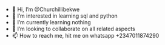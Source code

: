 - 👋 Hi, I’m @Churchillibekwe
- 👀 I’m interested in learning sql and python
- 🌱 I’m currently learning nothing
- 💞️ I’m looking to collaborate on all related aspects
- 📫 How to reach me, hit me on whatsapp +2347011874290

<!---
Churchillibekwe/Churchillibekwe is a ✨ special ✨ repository because its `README.md` (this file) appears on your GitHub profile.
You can click the Preview link to take a look at your changes.
--->
